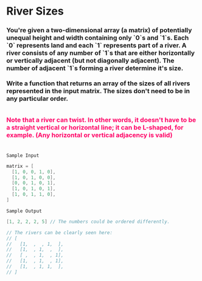 <h1>
River Sizes
</h1>
<h3><b>
You're given a two-dimensional array (a matrix) of potentially unequal height and width containing only `0`s and `1`s. Each `0` represents land and each `1` represents part of a river. A river consists of any number of `1`s that are either horizontally or vertically adjacent (but not diagonally adjacent). The number of adjacent `1`s forming a river determine it's size.
<br><br>
Write a function that returns an array of the sizes of all rivers represented in the input matrix. The sizes don't need to be in any particular order.
<br><br>
<p style="color:#ff0066">
Note that a river can twist. In other words, it doesn't have to be a straight vertical or horizontal line; it can be L-shaped, for example. (Any horizontal or vertical adjacency is valid)
<br><br>
</p>
</h3></b>

`Sample Input`
```swift
matrix = [
  [1, 0, 0, 1, 0],
  [1, 0, 1, 0, 0],
  [0, 0, 1, 0, 1],
  [1, 0, 1, 0, 1],
  [1, 0, 1, 1, 0],
]

```

`Sample Output`
```swift
[1, 2, 2, 2, 5] // The numbers could be ordered differently.

// The rivers can be clearly seen here:
// [
//   [1,  ,  , 1,  ],
//   [1,  , 1,  ,  ],
//   [ ,  , 1,  , 1],
//   [1,  , 1,  , 1],
//   [1,  , 1, 1,  ],
// ]
```